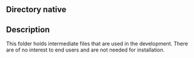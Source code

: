 ## Directory native

## Description

This folder holds intermediate files that are used in the development. There
are of no interest to end users and are not needed for installation. 
